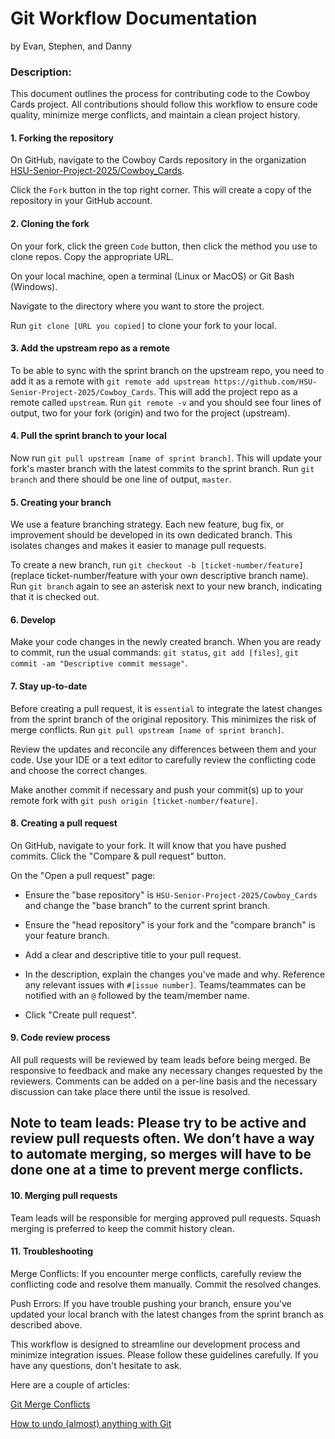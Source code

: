 # Git Workflow Documentation

by Evan, Stephen, and Danny

### Description:

This document outlines the process for contributing code to the Cowboy Cards project. All contributions should follow this workflow to ensure code quality, minimize merge conflicts, and maintain a clean project history.

#### 1. Forking the repository

On GitHub, navigate to the Cowboy Cards repository in the organization [HSU-Senior-Project-2025/Cowboy_Cards](https://github.com/HSU-Senior-Project-2025/Cowboy_Cards).

Click the `Fork` button in the top right corner. This will create a copy of the repository in your GitHub account.

#### 2. Cloning the fork

On your fork, click the green `Code` button, then click the method you use to clone repos. Copy the appropriate URL.

On your local machine, open a terminal (Linux or MacOS) or Git Bash (Windows).

Navigate to the directory where you want to store the project.

Run `git clone [URL you copied]` to clone your fork to your local.

#### 3. Add the upstream repo as a remote

To be able to sync with the sprint branch on the upstream repo, you need to add it as a remote with `git remote add upstream https://github.com/HSU-Senior-Project-2025/Cowboy_Cards`. This will add the project repo as a remote called `upstream`. Run `git remote -v` and you should see four lines of output, two for your fork (origin) and two for the project (upstream).

#### 4. Pull the sprint branch to your local

Now run `git pull upstream [name of sprint branch]`. This will update your fork's master branch with the latest commits to the sprint branch. Run `git branch` and there should be one line of output, `master`.

#### 5. Creating your branch

We use a feature branching strategy. Each new feature, bug fix, or improvement should be developed in its own dedicated branch. This isolates changes and makes it easier to manage pull requests.

To create a new branch, run `git checkout -b [ticket-number/feature]` (replace ticket-number/feature with your own descriptive branch name). Run `git branch` again to see an asterisk next to your new branch, indicating that it is checked out.

#### 6. Develop

Make your code changes in the newly created branch. When you are ready to commit, run the usual commands: `git status`, `git add [files]`, `git commit -am "Descriptive commit message"`.

#### 7. Stay up-to-date

Before creating a pull request, it is `essential` to integrate the latest changes from the sprint branch of the original repository. This minimizes the risk of merge conflicts. Run `git pull upstream [name of sprint branch]`.

Review the updates and reconcile any differences between them and your code. Use your IDE or a text editor to carefully review the conflicting code and choose the correct changes.

Make another commit if necessary and push your commit(s) up to your remote fork with `git push origin [ticket-number/feature]`.

#### 8. Creating a pull request

On GitHub, navigate to your fork. It will know that you have pushed commits. Click the "Compare & pull request" button.

On the "Open a pull request" page:

- Ensure the "base repository" is `HSU-Senior-Project-2025/Cowboy_Cards` and change the "base branch" to the current sprint branch.

- Ensure the "head repository" is your fork and the "compare branch" is your feature branch.

- Add a clear and descriptive title to your pull request.

- In the description, explain the changes you've made and why. Reference any relevant issues with `#[issue number]`. Teams/teammates can be notified with an `@` followed by the team/member name.

- Click "Create pull request".

#### 9. Code review process

All pull requests will be reviewed by team leads before being merged. Be responsive to feedback and make any necessary changes requested by the reviewers. Comments can be added on a per-line basis and the necessary discussion can take place there until the issue is resolved.

## Note to team leads: Please try to be active and review pull requests often. We don’t have a way to automate merging, so merges will have to be done one at a time to prevent merge conflicts.

#### 10. Merging pull requests

Team leads will be responsible for merging approved pull requests. Squash merging is preferred to keep the commit history clean.

#### 11. Troubleshooting

Merge Conflicts: If you encounter merge conflicts, carefully review the conflicting code and resolve them manually. Commit the resolved changes.

Push Errors: If you have trouble pushing your branch, ensure you've updated your local branch with the latest changes from the sprint branch as described above.

This workflow is designed to streamline our development process and minimize integration issues. Please follow these guidelines carefully. If you have any questions, don't hesitate to ask.

Here are a couple of articles:

[Git Merge Conflicts](https://www.atlassian.com/git/tutorials/using-branches/merge-conflicts)

[How to undo (almost) anything with Git](https://github.blog/open-source/git/how-to-undo-almost-anything-with-git/)
